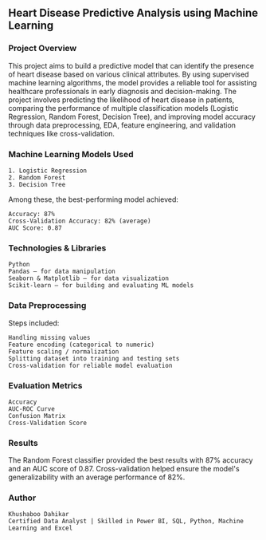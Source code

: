 ## Heart Disease Predictive Analysis using Machine Learning

### Project Overview
This project aims to build a predictive model that can identify the presence of heart disease based on various clinical attributes.
By using supervised machine learning algorithms, the model provides a reliable tool for assisting healthcare professionals in early diagnosis and decision-making.
The project involves predicting the likelihood of heart disease in patients, comparing the performance of multiple classification models (Logistic Regression, Random 
Forest, Decision Tree), and improving model accuracy through data preprocessing, EDA, feature engineering, and validation techniques like cross-validation.

### Machine Learning Models Used

    1. Logistic Regression
    2. Random Forest
    3. Decision Tree
    
  Among these, the best-performing model achieved:
      
    Accuracy: 87%
    Cross-Validation Accuracy: 82% (average)
    AUC Score: 0.87

### Technologies & Libraries
    
    Python
    Pandas – for data manipulation
    Seaborn & Matplotlib – for data visualization
    Scikit-learn – for building and evaluating ML models

### Data Preprocessing

Steps included:

    Handling missing values
    Feature encoding (categorical to numeric)
    Feature scaling / normalization
    Splitting dataset into training and testing sets
    Cross-validation for reliable model evaluation

### Evaluation Metrics
    Accuracy
    AUC-ROC Curve
    Confusion Matrix
    Cross-Validation Score
    
### Results
The Random Forest classifier provided the best results with 87% accuracy and an AUC score of 0.87. 
Cross-validation helped ensure the model's generalizability with an average performance of 82%.

### Author
	Khushaboo Dahikar
	Certified Data Analyst | Skilled in Power BI, SQL, Python, Machine Learning and Excel



